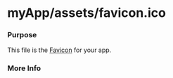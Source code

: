 # myApp/assets/favicon.ico
### Purpose
This file is the [Favicon](http://en.wikipedia.org/wiki/Favicon) for your app.  

### More Info


<docmeta name="displayName" value="favicon.ico">

